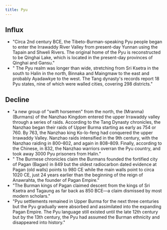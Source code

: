 ```yaml
---
title: Pyu
---
```


## Influx
- "Circa 2nd century BCE, the Tibeto-Burman-speaking Pyu people began to enter the Irrawaddy River Valley from present-day Yunnan using the Tapain and Shweli Rivers. The original home of the Pyu is reconstructed to be Qinghai Lake, which is located in the present-day provinces of Qinghai and Gansu."
- " The Pyu realm was longer than wide, stretching from Sri Ksetra in the south to Halin in the north, Binnaka and Maingmaw to the east and probably Ayadawkye to the west. The Tang dynasty's records report 18 Pyu states, nine of which were walled cities, covering 298 districts."

## Decline
- "a new group of "swift horsemen" from the north, the (Mranma) (Burmans) of the Nanzhao Kingdom entered the upper Irrawaddy valley through a series of raids. According to the Tang Dynasty chronicles, the Nanzhao began their raids of Upper Burma starting as early as 754 or 760. By 763, the Nanzhao king Ko-lo-feng had conquered the upper Irrawaddy Valley. Nanzhao raids intensified in the 9th century, with the Nanzhao raiding in 800–802, and again in 808–809. Finally, according to the Chinese, in 832, the Nanzhao warriors overran the Pyu country, and took away 3000 Pyu prisoners from Halin."
- " The Burmese chronicles claim the Burmans founded the fortified city of Pagan (Bagan) in 849 but the oldest radiocarbon dated evidence at Pagan (old walls) points to 980 CE while the main walls point to circa 1020 CE, just 24 years earlier than the beginning of the reign of Anawrahta, the founder of Pagan Empire."
- "The Burman kings of Pagan claimed descent from the kings of Sri Ksetra and Tagaung as far back as 850 BCE—a claim dismissed by most modern scholars."
- "Pyu settlements remained in Upper Burma for the next three centuries but the Pyu gradually were absorbed and assimilated into the expanding Pagan Empire. The Pyu language still existed until the late 12th century but by the 13th century, the Pyu had assumed the Burman ethnicity and disappeared into history."